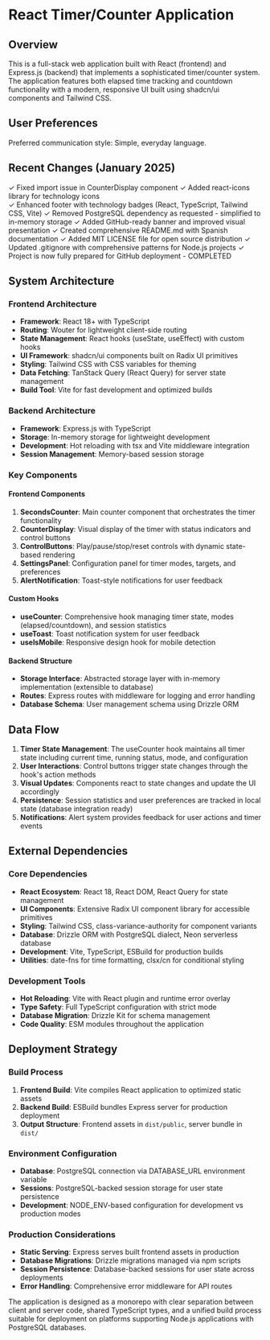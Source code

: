 # React Timer/Counter Application

## Overview

This is a full-stack web application built with React (frontend) and Express.js (backend) that implements a sophisticated timer/counter system. The application features both elapsed time tracking and countdown functionality with a modern, responsive UI built using shadcn/ui components and Tailwind CSS.

## User Preferences

Preferred communication style: Simple, everyday language.

## Recent Changes (January 2025)

✓ Fixed import issue in CounterDisplay component
✓ Added react-icons library for technology icons  
✓ Enhanced footer with technology badges (React, TypeScript, Tailwind CSS, Vite)
✓ Removed PostgreSQL dependency as requested - simplified to in-memory storage
✓ Added GitHub-ready banner and improved visual presentation
✓ Created comprehensive README.md with Spanish documentation
✓ Added MIT LICENSE file for open source distribution
✓ Updated .gitignore with comprehensive patterns for Node.js projects
✓ Project is now fully prepared for GitHub deployment - COMPLETED

## System Architecture

### Frontend Architecture
- **Framework**: React 18+ with TypeScript
- **Routing**: Wouter for lightweight client-side routing
- **State Management**: React hooks (useState, useEffect) with custom hooks
- **UI Framework**: shadcn/ui components built on Radix UI primitives
- **Styling**: Tailwind CSS with CSS variables for theming
- **Data Fetching**: TanStack Query (React Query) for server state management
- **Build Tool**: Vite for fast development and optimized builds

### Backend Architecture
- **Framework**: Express.js with TypeScript
- **Storage**: In-memory storage for lightweight development
- **Development**: Hot reloading with tsx and Vite middleware integration
- **Session Management**: Memory-based session storage

### Key Components

#### Frontend Components
1. **SecondsCounter**: Main counter component that orchestrates the timer functionality
2. **CounterDisplay**: Visual display of the timer with status indicators and control buttons
3. **ControlButtons**: Play/pause/stop/reset controls with dynamic state-based rendering
4. **SettingsPanel**: Configuration panel for timer modes, targets, and preferences
5. **AlertNotification**: Toast-style notifications for user feedback

#### Custom Hooks
- **useCounter**: Comprehensive hook managing timer state, modes (elapsed/countdown), and session statistics
- **useToast**: Toast notification system for user feedback
- **useIsMobile**: Responsive design hook for mobile detection

#### Backend Structure
- **Storage Interface**: Abstracted storage layer with in-memory implementation (extensible to database)
- **Routes**: Express routes with middleware for logging and error handling
- **Database Schema**: User management schema using Drizzle ORM

## Data Flow

1. **Timer State Management**: The useCounter hook maintains all timer state including current time, running status, mode, and configuration
2. **User Interactions**: Control buttons trigger state changes through the hook's action methods
3. **Visual Updates**: Components react to state changes and update the UI accordingly
4. **Persistence**: Session statistics and user preferences are tracked in local state (database integration ready)
5. **Notifications**: Alert system provides feedback for user actions and timer events

## External Dependencies

### Core Dependencies
- **React Ecosystem**: React 18, React DOM, React Query for state management
- **UI Components**: Extensive Radix UI component library for accessible primitives
- **Styling**: Tailwind CSS, class-variance-authority for component variants
- **Database**: Drizzle ORM with PostgreSQL dialect, Neon serverless database
- **Development**: Vite, TypeScript, ESBuild for production builds
- **Utilities**: date-fns for time formatting, clsx/cn for conditional styling

### Development Tools
- **Hot Reloading**: Vite with React plugin and runtime error overlay
- **Type Safety**: Full TypeScript configuration with strict mode
- **Database Migration**: Drizzle Kit for schema management
- **Code Quality**: ESM modules throughout the application

## Deployment Strategy

### Build Process
1. **Frontend Build**: Vite compiles React application to optimized static assets
2. **Backend Build**: ESBuild bundles Express server for production deployment
3. **Output Structure**: Frontend assets in `dist/public`, server bundle in `dist/`

### Environment Configuration
- **Database**: PostgreSQL connection via DATABASE_URL environment variable
- **Sessions**: PostgreSQL-backed session storage for user state persistence
- **Development**: NODE_ENV-based configuration for development vs production modes

### Production Considerations
- **Static Serving**: Express serves built frontend assets in production
- **Database Migrations**: Drizzle migrations managed via npm scripts
- **Session Persistence**: Database-backed sessions for user state across deployments
- **Error Handling**: Comprehensive error middleware for API routes

The application is designed as a monorepo with clear separation between client and server code, shared TypeScript types, and a unified build process suitable for deployment on platforms supporting Node.js applications with PostgreSQL databases.